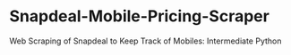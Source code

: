 # Snapdeal-Mobile-Pricing-Scraper
Web Scraping of Snapdeal to Keep Track of Mobiles: Intermediate Python
